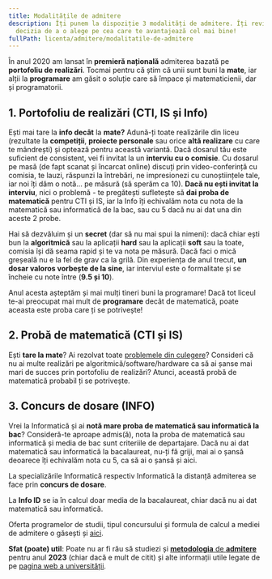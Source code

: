 ```yaml
---
title: Modalitățile de admitere
description: Îți punem la dispoziție 3 modalități de admitere. Îți revine ție
  decizia de a o alege pe cea care te avantajează cel mai bine!
fullPath: licenta/admitere/modalitatile-de-admitere
---
```

În anul 2020 am lansat în **premieră națională** admiterea bazată pe **portofoliu de realizări**. Tocmai pentru că știm că unii sunt buni la **mate**, iar alții la **programare** am găsit o soluție care să împace și matematicienii, dar și programatorii. 

## 1. Portofoliu de realizări (CTI, IS și Info)

Ești mai tare la **info decât** la **mate?** Adună-ți toate realizările din liceu (rezultate la **competiții**, **proiecte personale** sau orice **altă realizare** cu care te mândrești) și optează pentru această variantă. Dacă dosarul tău este suficient de consistent, vei fi invitat la un **interviu cu o comisie**. Cu dosarul pe masă (de fapt scanat și încarcat online) discuți prin video-conferință cu comisia, te lauzi, răspunzi la întrebări, ne impresionezi cu cunoștiințele tale, iar noi îți dăm o notă... pe măsură (să sperăm ca 10). **Dacă nu ești invitat la interviu**, nici o problemă - te pregătești sufletește să **dai proba de matematică** pentru CTI și IS, iar la Info îți echivalăm nota cu nota de la matematică sau informatică de la bac, sau cu 5 dacă nu ai dat una din aceste 2 probe. 

Hai să dezvăluim și un **secret** (dar să nu mai spui la nimeni): dacă chiar ești bun la **algoritmică** sau la aplicații **hard** sau la aplicații **soft** sau la toate, comisia își dă seama rapid și te va nota pe măsură. Dacă faci o mică greșeală nu e la fel de grav ca la grilă. Din experiența de anul trecut, **un dosar valoros vorbește de la sine**, iar interviul este o formalitate și se încheie cu note între (**9.5 și 10**).

Anul acesta așteptăm și mai mulți tineri buni la programare! Dacă tot liceul te-ai preocupat mai mult de **programare** decât de matematică, poate aceasta este proba care ți se potrivește!

## 2. Probă de matematică (CTI și IS)

Ești **tare la mate**? Ai rezolvat toate [problemele din culegere](http://www.upt.ro//img/files/2022-2023/Admitere/Licenta/Culegere_Poli_Admitere2023.pdf)? Consideri că nu ai multe realizări pe algoritmică/software/hardware ca să ai șanse mai mari de succes prin portofoliu de realizări? Atunci, această probă de matematică probabil ți se potrivește. 

## 3. Concurs de dosare (INFO)

Vrei la Informatică și ai **notă mare proba de matematică sau informatică la bac**? Consideră-te aproape admis(ă), nota la proba de matematică sau informatică și media de bac sunt criteriile de departajare. Dacă nu ai dat matematică sau informatică la bacalaureat, nu-ți fă griji, mai ai o șansă deoarece îți echivalăm nota cu 5, ca să ai o șansă și aici.

La specializările Informatică respectiv Informatică la distanță admiterea se face prin **concurs de dosare**.

La **Info ID** se ia în calcul doar media de la bacalaureat, chiar dacă nu ai dat matematică sau informatică.

Oferta programelor de studii, tipul concursului și formula de calcul a mediei de admitere o găsești și [aici](https://www.upt.ro/img/files/2022-2023/Admitere/Licenta/2.2_Anexa_1-Adm_licenta_2023_Oferta_programe_studii_final.pdf).

**Sfat (poate) util**: Poate nu ar fi rău să studiezi și [**metodologia** de **admitere**](https://www.upt.ro/img/files/2022-2023/Admitere/Licenta/HBS_03_22.03.2023_Regulament-admitere-licenta-an.univ.2023-2024.pdf) pentru anul **2023** (chiar dacă e mult de citit) și alte informații utile legate de pe [pagina web a universității](https://www.upt.ro/Informatii_admitere-licenta-2023_1536_ro.html).